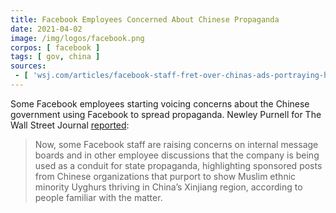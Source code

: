```yaml
---
title: Facebook Employees Concerned About Chinese Propaganda
date: 2021-04-02
image: /img/logos/facebook.png
corpos: [ facebook ]
tags: [ gov, china ]
sources:
 - [ 'wsj.com/articles/facebook-staff-fret-over-chinas-ads-portraying-happy-muslims-in-xinjiang-11617366096', 'archive.ph/Ja0oh' ]
---
```


Some Facebook employees starting voicing concerns about the Chinese government
using Facebook to spread propaganda. Newley Purnell for The Wall Street Journal
[reported](https://archive.ph/Ja0oh#selection-387.0-387.363):

> Now, some Facebook staff are raising concerns on internal message boards and
> in other employee discussions that the company is being used as a conduit for
> state propaganda, highlighting sponsored posts from Chinese organizations
> that purport to show Muslim ethnic minority Uyghurs thriving in China’s
> Xinjiang region, according to people familiar with the matter.
